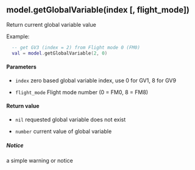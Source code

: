 <!-- This file was generated by the script. Do not edit it, any changes will be lost! -->

## model.getGlobalVariable(index [, flight_mode])



Return current global variable value

Example:

```lua
  -- get GV3 (index = 2) from Flight mode 0 (FM0)
  val = model.getGlobalVariable(2, 0)
```


#### Parameters

* `index`  zero based global variable index, use 0 for GV1, 8 for GV9

* `flight_mode`  Flight mode number (0 = FM0, 8 = FM8)



#### Return value

* `nil`   requested global variable does not exist

* `number` current value of global variable



##### Notice
a simple warning or notice


